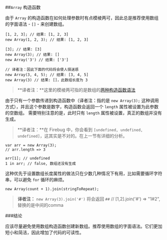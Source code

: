﻿##`Array` 构造函数

由于 `Array` 的构造函数在如何处理参数时有点模棱两可，因此总是推荐使用数组的字面语法 - `[]` - 来创建数组。

    [1, 2, 3]; // 结果: [1, 2, 3]
    new Array(1, 2, 3); // 结果: [1, 2, 3]

    [3]; // 结果: [3]
    new Array(3); // 结果: [] 
    new Array('3') // 结果: ['3']
	
	// 译者注：因此下面的代码将会使人很迷惑
	new Array(3, 4, 5); // 结果: [3, 4, 5] 
    new Array(3) // 结果: []，此数组长度为 3
    
> **译者注：**这里的模棱两可指的是数组的[两种构造函数语法][1] 
	
由于只有一个参数传递到构造函数中（译者注：指的是 `new Array(3);` 这种调用方式），并且这个参数是数字，构造函数会返回一个 `length` 属性被设置为此参数的空数组。
需要特别注意的是，此时只有 `length` 属性被设置，真正的数组并没有生成。

> **译者注：**在 Firebug 中，你会看到 `[undefined, undefined, undefined]`，这其实是不对的。在上一节有详细的分析。

    var arr = new Array(3);
	// arr.length => 3

    arr[1]; // undefined
    1 in arr; // false, 数组还没有生成

这种优先于设置数组长度属性的做法只在少数几种情况下有用，比如需要循环字符串，可以避免 `for` 循环的麻烦。

    new Array(count + 1).join(stringToRepeat);

> **译者注：**
	`new Array(3).join('#')` 将会返回 `##`
//	 [1,2].join('#') => "1#2", 替换的是中间的comma

###结论

应该尽量避免使用数组构造函数创建新数组。推荐使用数组的字面语法。它们更加短小和简洁，因此增加了代码的可读性。

[1]: https://developer.mozilla.org/en/JavaScript/Reference/Global_Objects/Array

